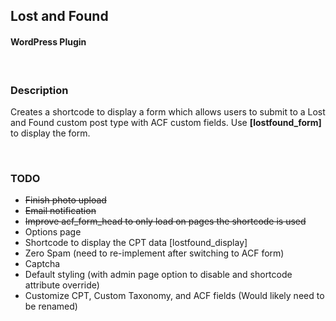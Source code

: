 ## Lost and Found
#### WordPress Plugin
<br />

### Description
Creates a shortcode to display a form which allows users to submit to a Lost and Found custom post type with ACF custom fields. Use **[lostfound_form]** to display the form.

<br />

### TODO
- ~~Finish photo upload~~
- ~~Email notification~~
- ~~Improve acf_form_head to only load on pages the shortcode is used~~
- Options page
- Shortcode to display the CPT data [lostfound_display]
- Zero Spam (need to re-implement after switching to ACF form)
- Captcha
- Default styling (with admin page option to disable and shortcode attribute override)
- Customize CPT, Custom Taxonomy, and ACF fields (Would likely need to be renamed)